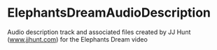 # ElephantsDreamAudioDescription
Audio description track and associated files created by JJ Hunt (www.jjhunt.com) for the Elephants Dream video
